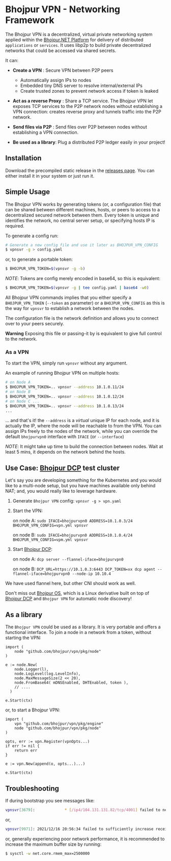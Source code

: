 # Bhojpur VPN - Networking Framework

The Bhojpur VPN is a decentralized, virtual private networking system applied within the
[Bhojpur.NET Platform](https://github.com/bhojpur/platform) for delivery of distributed
`applications` or `services`. It uses libp2p to build private decentralized networks that
could be accessed via shared secrets.

It can:

- **Create a VPN** :  Secure VPN between P2P peers
  - Automatically assign IPs to nodes
  - Embedded tiny DNS server to resolve internal/external IPs
  - Create trusted zones to prevent network access if token is leaked

- **Act as a reverse Proxy** : Share a TCP service. The Bhojpur VPN let exposes TCP services
to the P2P network nodes without establishing a VPN connection: creates reverse proxy and
tunnels traffic into the P2P network.

- **Send files via P2P** : Send files over P2P between nodes without establishing a VPN connection.

- **Be used as a library**: Plug a distributed P2P ledger easily in your project!

## Installation

Download the precompiled static release in the [releases page](https://github.com/bhojpur/vpn/releases).
You can either install it in your system or just run it.

## Simple Usage

The Bhojpur VPN works by generating tokens (or, a configuration file) that can be shared
between different machines, hosts, or peers to access to a decentralized secured network
between them. Every token is unique and identifies the network, no central server setup,
or specifying hosts IP is required.

To generate a config run:

```bash
# Generate a new config file and use it later as BHOJPUR_VPN_CONFIG
$ vpnsvr -g > config.yaml
```

or, to generate a portable token:

```bash
$ BHOJPUR_VPN_TOKEN=$(vpnsvr -g -b)
```

*NOTE*: Tokens are config merely encoded in base64, so this is equivalent:

```bash
$ BHOJPUR_VPN_TOKEN=$(vpnsvr -g | tee config.yaml | base64 -w0)
```

All Bhojpur VPN commands implies that you either specify a `BHOJPUR_VPN_TOKEN`
(`--token` as parameter) or a `BHOJPUR_VPN_CONFIG` as this is the way for `vpnsvr`
to establish a network between the nodes.

The configuration file is the network definition and allows you to connect over to
your peers securely.

**Warning** Exposing this file or passing-it by is equivalent to give full control
to the network.

### As a VPN

To start the VPN, simply run `vpnsvr` without any argument.

An example of running Bhojpur VPN on multiple hosts:

```bash
# on Node A
$ BHOJPUR_VPN_TOKEN=.. vpnsvr --address 10.1.0.11/24
# on Node B
$ BHOJPUR_VPN_TOKEN=.. vpnsvr --address 10.1.0.12/24
# on Node C ...
$ BHOJPUR_VPN_TOKEN=.. vpnsvr --address 10.1.0.13/24
...
```

... and that's it! the `--address` is a _virtual_ unique IP for each node, and it
is actually the IP, where the node will be reachable to from the VPN. You can assign
IPs freely to the nodes of the network, while you can override the default
`bhojpurvpn0` interface with `IFACE` (or `--interface`)

*NOTE*: It might take up time to build the connection between nodes. Wait at least
5 mins, it depends on the network behind the hosts.

## Use Case: [Bhojpur DCP](https://github.com/bhojpur/dcp) test cluster

Let's say you are developing something for the Kubernetes and you would like to 
a multi-node setup, but you have machines available only behind NAT; and, you would
really like to leverage hardware.

1) Generate `Bhojpur VPN` config: `vpnsvr -g > vpn.yaml`
2) Start the VPN:

   on node A: `sudo IFACE=bhojpurvpn0 ADDRESS=10.1.0.3/24 BHOJPUR_VPN_CONFIG=vpn.yml vpnsvr`
   
   on node B: `sudo IFACE=bhojpurvpn0 ADDRESS=10.1.0.4/24 BHOJPUR_VPN_CONFIG=vpm.yml vpnsvr`
3) Start [Bhojpur DCP](https://gihub.com/bhojpur/dcp):
 
   on node A: `dcp server --flannel-iface=bhojpurvpn0`
   
   on node B: `DCP_URL=https://10.1.0.3:6443 DCP_TOKEN=xx dcp agent --flannel-iface=bhojpurvpn0 --node-ip 10.10.4`

We have used flannel here, but other CNI should work as well.

Don't miss out [Bhojpur OS](https://github.com/bhojpur/os), which is a Linux derivative
built on top of [Bhojpur DCP](https://gihub.com/bhojpur/dcp) and `Bhojpur VPN` for automatic
node discovery!

## As a library

The `Bhojpur VPN` could be used as a library. It is very portable and offers a functional
interface. To join a node in a network from a token, without starting the VPN:

```golang
import (
    node "github.com/bhojpur/vpn/pkg/node"
)

e := node.New(
    node.Logger(l),
    node.LogLevel(log.LevelInfo),
    node.MaxMessageSize(2 << 20),
    node.FromBase64( mDNSEnabled, DHTEnabled, token ),
    // ....
  )

e.Start(ctx)

```

or, to start a Bhojpur VPN:

```golang
import (
    vpn "github.com/bhojpur/vpn/pkg/engine"
    node "github.com/bhojpur/vpn/pkg/node"
)

opts, err := vpn.Register(vpnOpts...)
if err != nil {
	return err
}

e := vpn.New(append(o, opts...)...)

e.Start(ctx)
```

## Troubleshooting

If during bootstrap you see messages like:

```bash
vpnsvr[3679]:             * [/ip4/104.131.131.82/tcp/4001] failed to negotiate stream multiplexer: context deadline exceeded     
```

or,

```bash
vpnsvr[9971]: 2021/12/16 20:56:34 failed to sufficiently increase receive buffer size (was: 208 kiB, wanted: 2048 kiB, got: 416 kiB)
```

or, generally experiencing poor network performance, it is recommended to increase the
maximum buffer size by running:

```bash
$ sysctl -w net.core.rmem_max=2500000
```
